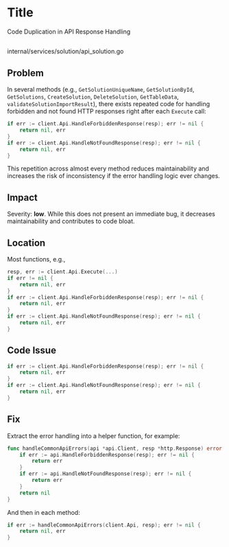 # Title

Code Duplication in API Response Handling

##

internal/services/solution/api_solution.go

## Problem

In several methods (e.g., `GetSolutionUniqueName`, `GetSolutionById`, `GetSolutions`, `CreateSolution`, `DeleteSolution`, `GetTableData`, `validateSolutionImportResult`), there exists repeated code for handling forbidden and not found HTTP responses right after each `Execute` call:

```go
if err := client.Api.HandleForbiddenResponse(resp); err != nil {
    return nil, err
}
if err := client.Api.HandleNotFoundResponse(resp); err != nil {
    return nil, err
}
```
This repetition across almost every method reduces maintainability and increases the risk of inconsistency if the error handling logic ever changes.

## Impact

Severity: **low**. While this does not present an immediate bug, it decreases maintainability and contributes to code bloat.

## Location

Most functions, e.g.,
```go
resp, err := client.Api.Execute(...)
if err != nil {
    return nil, err
}
if err := client.Api.HandleForbiddenResponse(resp); err != nil {
    return nil, err
}
if err := client.Api.HandleNotFoundResponse(resp); err != nil {
    return nil, err
}
```

## Code Issue

```go
if err := client.Api.HandleForbiddenResponse(resp); err != nil {
    return nil, err
}
if err := client.Api.HandleNotFoundResponse(resp); err != nil {
    return nil, err
}
```

## Fix

Extract the error handling into a helper function, for example:

```go
func handleCommonApiErrors(api *api.Client, resp *http.Response) error {
    if err := api.HandleForbiddenResponse(resp); err != nil {
        return err
    }
    if err := api.HandleNotFoundResponse(resp); err != nil {
        return err
    }
    return nil
}
```
And then in each method:
```go
if err := handleCommonApiErrors(client.Api, resp); err != nil {
    return nil, err
}
```
